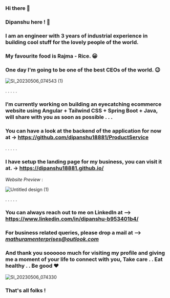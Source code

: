 ### Hi there 👋

<!--
**dipanshu18881/dipanshu18881** is a ✨ _special_ ✨ repository because its `README.md` (this file) appears on your GitHub profile.

Here are some ideas to get you started:

- 🔭 I’m currently working on ...
- 🌱 I’m currently learning ...
- 👯 I’m looking to collaborate on ...
- 🤔 I’m looking for help with ...
- 💬 Ask me about ...
- 📫 How to reach me: ...
- 😄 Pronouns: ...
- ⚡ Fun fact: ...
-->

### Dipanshu here ! 💙
### I am an engineer with 3 years of industrial experience in building cool stuff for the lovely people of the world.
### My favourite food is Rajma - Rice. 😀
### One day I'm going to be one of the best CEOs of the world. 😉

![SI_20230506_074543 (1)](https://github.com/dipanshu18881/dipanshu18881/assets/66013226/10ffc47b-aa2a-444a-8eb1-b25f37d83eb0)

.
.
.
.
.

### I’m currently working on building an eyecatching ecommerce website using Angular + Tailwind CSS + Spring Boot + Java, will share with you as soon as possible . . . 

### You can have a look at the backend of the application for now at -> https://github.com/dipanshu18881/ProductService

.
.
.
.
.

### I have setup the landing page for my business, you can visit it at. -> https://dipanshu18881.github.io/

_Website Preview_ :

![Untitled design (1)](https://github.com/dipanshu18881/dipanshu18881/assets/66013226/e29f03d4-dc6d-41f4-af7f-d49157b5f35f)


.
.
.
.
.

### You can always reach out to me on LinkedIn at --> https://www.linkedin.com/in/dipanshu-b953401b4/
### For business related queries, please drop a mail at --> *mathuramenterprises@outlook.com*
### And thank you soooooo much for visiting my profile and giving me a moment of your life to connect with you, Take care . . Eat healthy . . Be good ♥️
![SI_20230506_074330](https://github.com/dipanshu18881/dipanshu18881/assets/66013226/665c0ccd-dd61-4c10-af69-5804c511fc4b)

### That's all folks !
